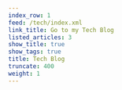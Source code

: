 ```yaml
---
index_row: 1
feed: /tech/index.xml
link_title: Go to my Tech Blog
listed_articles: 3
show_title: true
show_tags: true
title: Tech Blog
truncate: 400
weight: 1
---
```


